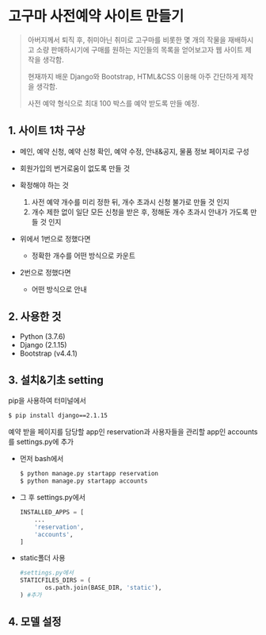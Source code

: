 # 고구마 사전예약 사이트 만들기

> 아버지께서 퇴직 후, 취미아닌 취미로 고구마를 비롯한 몇 개의 작물을 재배하시고 소량 판매하시기에 구매를 원하는 지인들의 목록을 얻어보고자 웹 사이트 제작을 생각함.
>
> 현재까지 배운 Django와 Bootstrap, HTML&CSS 이용해 아주 간단하게 제작을 생각함.
>
> 사전 예약 형식으로 최대 100 박스를 예약 받도록 만들 예정.



## 1. 사이트 1차 구상

- 메인, 예약 신청, 예약 신청 확인, 예약 수정, 안내&공지, 물품 정보 페이지로 구성
- 회원가입의 번거로움이 없도록 만들 것

- 확정해야 하는 것
  1. 사전 예약 개수를 미리 정한 뒤, 개수 초과시 신청 불가로 만들 것 인지
  2. 개수 제한 없이 일단 모든 신청을 받은 후, 정해둔 개수 초과시 안내가 가도록 만들 것 인지
- 위에서 1번으로 정했다면
  - 정확한 개수를 어떤 방식으로 카운트
- 2번으로 정했다면
  - 어떤 방식으로 안내



## 2. 사용한 것

- Python (3.7.6)
- Django (2.1.15)
- Bootstrap (v4.4.1)



## 3. 설치&기초 setting

pip을 사용하여 터미널에서

```bash
$ pip install django==2.1.15
```

예약 받을 페이지를 담당할 app인 reservation과 사용자들을 관리할 app인 accounts를 settings.py에 추가

- 먼저 bash에서 

  ```bash
  $ python manage.py startapp reservation
  $ python manage.py startapp accounts
  ```

- 그 후 settings.py에서

  ```python
  INSTALLED_APPS = [
      ...
      'reservation',
      'accounts',
  ]
  ```

- static폴더 사용

  ```python
  #settings.py에서
  STATICFILES_DIRS = (
         os.path.join(BASE_DIR, 'static'),
  ) #추가
  ```

## 4. 모델 설정

